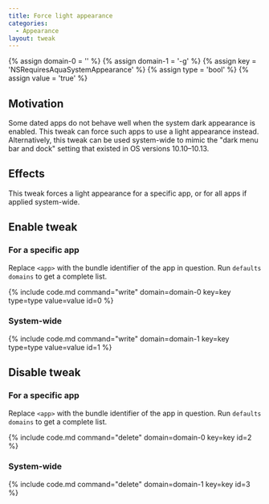 ```yaml
---
title: Force light appearance
categories:
  - Appearance
layout: tweak
---
```


{% assign domain-0 = '<app>' %}
{% assign domain-1 = '-g' %}
{% assign key = 'NSRequiresAquaSystemAppearance' %}
{% assign type = 'bool' %}
{% assign value = 'true' %}

## Motivation

Some dated apps do not behave well when the system dark appearance is enabled. This tweak can force such apps to use a light appearance instead. Alternatively, this tweak can be used system-wide to mimic the "dark menu bar and dock" setting that existed in OS versions 10.10–10.13.

## Effects

This tweak forces a light appearance for a specific app, or for all apps if applied system-wide.

## Enable tweak

### For a specific app

Replace `<app>` with the bundle identifier of the app in question. Run `defaults domains` to get a complete list.

{% include code.md command="write" domain=domain-0 key=key type=type value=value id=0 %}

### System-wide

{% include code.md command="write" domain=domain-1 key=key type=type value=value id=1 %}
    
## Disable tweak

### For a specific app

Replace `<app>` with the bundle identifier of the app in question. Run `defaults domains` to get a complete list.

{% include code.md command="delete" domain=domain-0 key=key id=2 %}

### System-wide

{% include code.md command="delete" domain=domain-1 key=key id=3 %}
